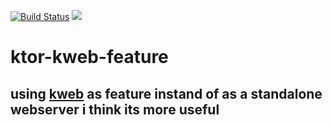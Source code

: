 [![Build Status](https://travis-ci.com/Phyrone/ktor-kweb-feature.svg?branch=master)](https://travis-ci.com/Phyrone/ktor-kweb-feature) [![](https://jitpack.io/v/Phyrone/ktor-kweb-feature.svg)](https://jitpack.io/#Phyrone/ktor-kweb-feature)
# ktor-kweb-feature

## using [kweb](https://github.com/kwebio/core) as feature instand of as a standalone webserver i think its more useful
